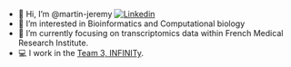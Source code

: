 - 👋 Hi, I’m @martin-jeremy [![Linkedin](https://i.stack.imgur.com/gVE0j.png)](https://www.linkedin.com/in/jeremy-martin-tlse/)
- 👀 I’m interested in Bioinformatics and Computational biology
- 🧬 I’m currently focusing on transcriptomics data within French Medical Research Institute.
- 💻 I work in the [Team 3, INFINITy](https://www.infinity.inserm.fr/en/research-teams/team-3-n-gaudenzio/).

<!---
martin-jeremy/martin-jeremy is a ✨ special ✨ repository because its `README.md` (this file) appears on your GitHub profile.
You can click the Preview link to take a look at your changes.
--->
